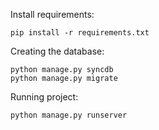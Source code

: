Install requirements:

    pip install -r requirements.txt

Creating the database:

    python manage.py syncdb
    python manage.py migrate

Running project:

    python manage.py runserver